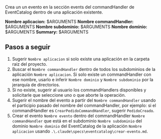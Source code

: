Crea un un evento en la sección events del commandHandler de EventCatalog dentro de una aplicación existente.

**Nombre aplicacion:** $ARGUMENTS
**Nombre commandHandler:** $ARGUMENTS
**Nombre subdominio:** $ARGUMENTS
**Nombre dominio:** $ARGUMENTS
**Summary:** $ARGUMENTS

## Pasos a seguir

1. Sugerir `Nombre aplicacion` si solo existe una aplicación en la carpeta raiz del proyecto.
2. Buscar el `Nombre commandHandler` dentro de todos los subdominios de la aplicación `Nombre aplicacion`. Si solo existe un commandHandler con ese nombre, usarlo e inferir `Nombre dominio` y `Nombre subdominio` por la jerarquía de directorios.
3. Si no existe, sugerir al usuario los commandHandlers disponibles y solicitarle que seleccione uno o que aborte la operación.
4. Sugerir el nombre del evento a partir del `Nombre commandHandler` usando el participio pasado del nombre del commandHandler, por ejemplo: si el commandHandler es `CrearPedidoCommandHandler`, sugerir `PedidoCreado`.
5. Crear el evento `Nombre evento` dentro del commandHandler `Nombre commandHandler` que está en el subdominio `Nombre subdominio` del dominio `Nombre dominio` del EventCatalog de la aplicación `Nombre aplicacion` usando `.\.claude\specs\eventcatalog\crear-evento.md`.

